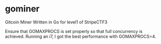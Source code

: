 gominer
=======

Gitcoin Miner Written in Go for level1 of StripeCTF3

Ensure that GOMAXPROCS is set properly so that full concurrency is achieved. Running an i7, I got the best performance with GOMAXPROCS=4. 
